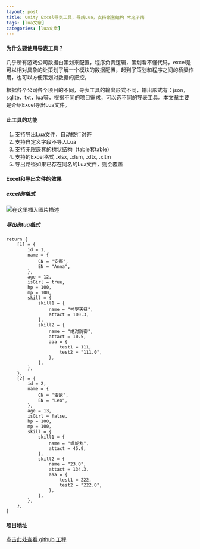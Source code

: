 ```yaml
---
layout: post
title: Unity Excel导表工具，导成Lua，支持嵌套结构 木之子南 
tags: [lua文章]
categories: [lua文章]
---
```

#### 为什么要使用导表工具？

几乎所有游戏公司数据由策划来配置，程序负责逻辑，策划看不懂代码，excel是可以相对具象的让策划了解一个模块的数据配置，起到了策划和程序之间的桥梁作用，也可以方便策划对数据的把控。

根据各个公司各个项目的不同，导表工具的输出形式不同，输出形式有：json，sqlite，txt，lua等，根据不同的项目需求，可以选不同的导表工具。本文章主要是介绍Excel导出Lua文件。

#### 此工具的功能

  1. 支持导出Lua文件，自动换行对齐
  2. 支持自定义字段不导入Lua
  3. 支持无限嵌套的树状结构（table套table）
  4. 支持的Excel格式 .xlsx, .xlsm, .xltx, .xltm
  5. 导出路径如果已存在同名的Lua文件，则会覆盖

#### Excel和导出文件的效果

##### excel的格式

![在这里插入图片描述](https://yiyuan1130.github.io//styles/images/excel2lua/excel2lua.png)

##### 导出的lua格式

    
    
    return {
        [1] = {
            id = 1,
            name = {
                CN = "安娜",
                EN = "Anna",
            },
            age = 12,
            isGirl = true,
            hp = 100,
            mp = 100,
            skill = {
                skill1 = {
                    name = "神罗天征",
                    attact = 100.3,
                },
                skill2 = {
                    name = "绝对防御",
                    attact = 10.5,
                    aaa = {
                        test1 = 111,
                        test2 = "111.0",
                    },
                },
            },
        },
        [2] = {
            id = 2,
            name = {
                CN = "雷欧",
                EN = "Leo",
            },
            age = 13,
            isGirl = false,
            hp = 100,
            mp = 100,
            skill = {
                skill1 = {
                    name = "螺旋丸",
                    attact = 45.9,
                },
                skill2 = {
                    name = "23.0",
                    attact = 134.3,
                    aaa = {
                        test1 = 222,
                        test2 = "222.0",
                    },
                },
            },
        },
    }
    

#### 项目地址

[点击此处查看 github 工程](https://github.com/yiyuan1130/tools-excel2lua)